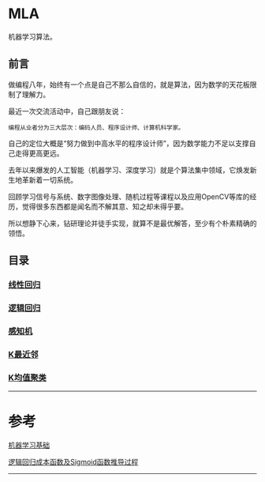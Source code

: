 # MLA
机器学习算法。

## 前言
做编程八年，始终有一个点是自己不那么自信的，就是算法，因为数学的天花板限制了理解力。

最近一次交流活动中，自己跟朋友说：

	编程从业者分为三大层次：编码人员、程序设计师、计算机科学家。

自己的定位大概是“努力做到中高水平的程序设计师”，因为数学能力不足以支撑自己走得更高更远。

去年以来爆发的人工智能（机器学习、深度学习）就是个算法集中领域，它焕发新生地革新着一切系统。

回顾学习信号与系统、数字图像处理、随机过程等课程以及应用OpenCV等库的经历，觉得很多东西都是闻名而不解其意、知之却未得乎要。

所以想静下心来，钻研理论并徒手实现，就算不是最优解答，至少有个朴素精确的领悟。

## 目录

### [线性回归](./线性回归.ipynb)
### [逻辑回归](./逻辑回归.ipynb)
### [感知机](./感知机.ipynb)
### [K最近邻](./K最近邻.ipynb)
### [K均值聚类](./K均值聚类.ipynb)

---
# 参考
[机器学习基础][0]

[逻辑回归成本函数及Sigmoid函数推导过程][1]

---
[0]: https://github.com/zotroneneis/machine_learning_basics  "美女研究生大作"
[1]: https://stats.stackexchange.com/questions/278771/how-is-the-cost-function-from-logistic-regression-derivated "逻辑回归成本函数推导过程"